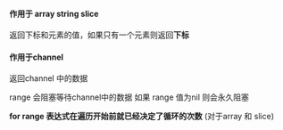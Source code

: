 

#### 作用于 array string slice


返回下标和元素的值，如果只有一个元素则返回**下标**

#### 作用于channel
返回channel 中的数据

range 会阻塞等待channel中的数据
如果 range 值为nil 则会永久阻塞


**for range 表达式在遍历开始前就已经决定了循环的次数** (对于array 和 slice)